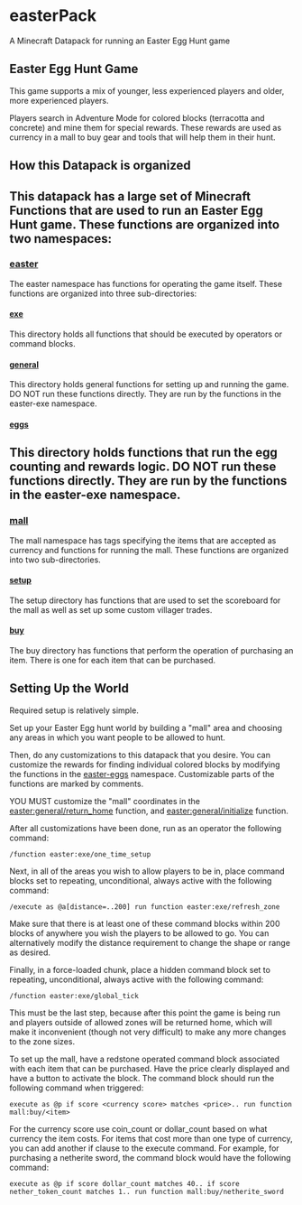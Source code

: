 # easterPack
A Minecraft Datapack for running an Easter Egg Hunt game

## Easter Egg Hunt Game
This game supports a mix of younger, less experienced players and older, more experienced players.

Players search in Adventure Mode for colored blocks (terracotta and concrete) and mine them for special rewards. These rewards are used as currency in a mall to buy gear and tools that will help them in their hunt.

## How this Datapack is organized
This datapack has a large set of Minecraft Functions that are used to run an Easter Egg Hunt game. These functions are organized into two namespaces:
---
### [easter](/data/easter/)
The easter namespace has functions for operating the game itself. These functions are organized into three sub-directories:

#### [exe](/data/easter/functions/exe/)
This directory holds all functions that should be executed by operators or command blocks.

#### [general](/data/easter/functions/general/)
This directory holds general functions for setting up and running the game. DO NOT run these functions directly. They are run by the functions in the easter-exe namespace.

#### [eggs](/data/easter/functions/eggs/)
This directory holds functions that run the egg counting and rewards logic. DO NOT run these functions directly. They are run by the functions in the easter-exe namespace.
---
### [mall](/data/mall/)
The mall namespace has tags specifying the items that are accepted as currency and functions for running the mall. These functions are organized into two sub-directories.

#### [setup](/data/mall/functions/setup/)
The setup directory has functions that are used to set the scoreboard for the mall as well as set up some custom villager trades.

#### [buy](/data/mall/functions/buy/)
The buy directory has functions that perform the operation of purchasing an item. There is one for each item that can be purchased.

## Setting Up the World
Required setup is relatively simple. 

Set up your Easter Egg hunt world by building a "mall" area and choosing any areas in which you want people to be allowed to hunt.

Then, do any customizations to this datapack that you desire. You can customize the rewards for finding individual colored blocks by modifying the functions in the [easter-eggs](/data/eastereggs/) namespace. Customizable parts of the functions are marked by comments.

YOU MUST customize the "mall" coordinates in the [easter:general/return_home](/data/easter/functions/general/return_home.mcfunction) function, and [easter:general/initialize](/data/easter/functions/general/initialize.mcfunction) function.

After all customizations have been done, run as an operator the following command: 
```
/function easter:exe/one_time_setup
```

Next, in all of the areas you wish to allow players to be in, place command blocks set to repeating, unconditional, always active with the following command:
```
/execute as @a[distance=..200] run function easter:exe/refresh_zone
```
Make sure that there is at least one of these command blocks within 200 blocks of anywhere you wish the players to be allowed to go. You can alternatively modify the distance requirement to change the shape or range as desired.

Finally, in a force-loaded chunk, place a hidden command block set to repeating, unconditional, always active with the following command:
```
/function easter:exe/global_tick
```
This must be the last step, because after this point the game is being run and players outside of allowed zones will be returned home, which will make it inconvenient (though not very difficult) to make any more changes to the zone sizes.

To set up the mall, have a redstone operated command block associated with each item that can be purchased. Have the price clearly displayed and have a button to activate the block. The command block should run the following command when triggered:
```
execute as @p if score <currency score> matches <price>.. run function mall:buy/<item>
```

For the currency score use coin_count or dollar_count based on what currency the item costs. For items that cost more than one type of currency, you can add another if clause to the execute command. For example, for purchasing a netherite sword, the command block would have the following command:
```
execute as @p if score dollar_count matches 40.. if score nether_token_count matches 1.. run function mall:buy/netherite_sword
```

